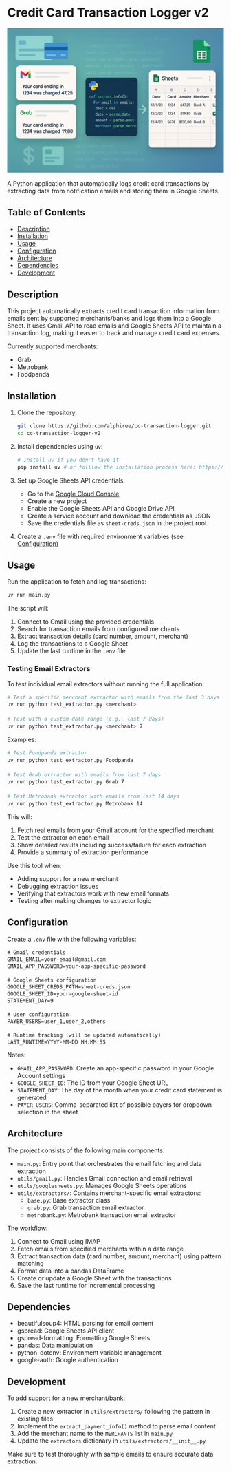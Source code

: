 # Credit Card Transaction Logger v2

![README Banner](banner.png)

A Python application that automatically logs credit card transactions by extracting data from notification emails and storing them in Google Sheets.

## Table of Contents

- [Description](#description)
- [Installation](#installation)
- [Usage](#usage)
- [Configuration](#configuration)
- [Architecture](#architecture)
- [Dependencies](#dependencies)
- [Development](#development)

## Description

This project automatically extracts credit card transaction information from emails sent by supported merchants/banks and logs them into a Google Sheet. It uses Gmail API to read emails and Google Sheets API to maintain a transaction log, making it easier to track and manage credit card expenses.

Currently supported merchants:

- Grab
- Metrobank
- Foodpanda

## Installation

1. Clone the repository:

   ```bash
   git clone https://github.com/alphiree/cc-transaction-logger.git
   cd cc-transaction-logger-v2
   ```

2. Install dependencies using `uv`:

   ```bash
   # Install uv if you don't have it
   pip install uv # or folllow the installation process here: https://docs.astral.sh/uv/getting-started/installation/
   ```

3. Set up Google Sheets API credentials:

   - Go to the [Google Cloud Console](https://console.cloud.google.com/)
   - Create a new project
   - Enable the Google Sheets API and Google Drive API
   - Create a service account and download the credentials as JSON
   - Save the credentials file as `sheet-creds.json` in the project root

4. Create a `.env` file with required environment variables (see [Configuration](#configuration))

## Usage

Run the application to fetch and log transactions:

```bash
uv run main.py
```

The script will:

1. Connect to Gmail using the provided credentials
2. Search for transaction emails from configured merchants
3. Extract transaction details (card number, amount, merchant)
4. Log the transactions to a Google Sheet
5. Update the last runtime in the `.env` file

### Testing Email Extractors

To test individual email extractors without running the full application:

```bash
# Test a specific merchant extractor with emails from the last 3 days
uv run python test_extractor.py <merchant>

# Test with a custom date range (e.g., last 7 days)
uv run python test_extractor.py <merchant> 7
```

Examples:
```bash
# Test Foodpanda extractor
uv run python test_extractor.py Foodpanda

# Test Grab extractor with emails from last 7 days  
uv run python test_extractor.py Grab 7

# Test Metrobank extractor with emails from last 14 days
uv run python test_extractor.py Metrobank 14
```

This will:
1. Fetch real emails from your Gmail account for the specified merchant
2. Test the extractor on each email
3. Show detailed results including success/failure for each extraction
4. Provide a summary of extraction performance

Use this tool when:
- Adding support for a new merchant
- Debugging extraction issues
- Verifying that extractors work with new email formats
- Testing after making changes to extractor logic

## Configuration

Create a `.env` file with the following variables:

```
# Gmail credentials
GMAIL_EMAIL=your-email@gmail.com
GMAIL_APP_PASSWORD=your-app-specific-password

# Google Sheets configuration
GOOGLE_SHEET_CREDS_PATH=sheet-creds.json
GOOGLE_SHEET_ID=your-google-sheet-id
STATEMENT_DAY=9

# User configuration
PAYER_USERS=user_1,user_2,others

# Runtime tracking (will be updated automatically)
LAST_RUNTIME=YYYY-MM-DD HH:MM:SS
```

Notes:

- `GMAIL_APP_PASSWORD`: Create an app-specific password in your Google Account settings
- `GOOGLE_SHEET_ID`: The ID from your Google Sheet URL
- `STATEMENT_DAY`: The day of the month when your credit card statement is generated
- `PAYER_USERS`: Comma-separated list of possible payers for dropdown selection in the sheet

## Architecture

The project consists of the following main components:

- `main.py`: Entry point that orchestrates the email fetching and data extraction
- `utils/gmail.py`: Handles Gmail connection and email retrieval
- `utils/googlesheets.py`: Manages Google Sheets operations
- `utils/extractors/`: Contains merchant-specific email extractors:
  - `base.py`: Base extractor class
  - `grab.py`: Grab transaction email extractor
  - `metrobank.py`: Metrobank transaction email extractor

The workflow:

1. Connect to Gmail using IMAP
2. Fetch emails from specified merchants within a date range
3. Extract transaction data (card number, amount, merchant) using pattern matching
4. Format data into a pandas DataFrame
5. Create or update a Google Sheet with the transactions
6. Save the last runtime for incremental processing

## Dependencies

- beautifulsoup4: HTML parsing for email content
- gspread: Google Sheets API client
- gspread-formatting: Formatting Google Sheets
- pandas: Data manipulation
- python-dotenv: Environment variable management
- google-auth: Google authentication

## Development

To add support for a new merchant/bank:

1. Create a new extractor in `utils/extractors/` following the pattern in existing files
2. Implement the `extract_payment_info()` method to parse email content
3. Add the merchant name to the `MERCHANTS` list in `main.py`
4. Update the `extractors` dictionary in `utils/extractors/__init__.py`

Make sure to test thoroughly with sample emails to ensure accurate data extraction.
